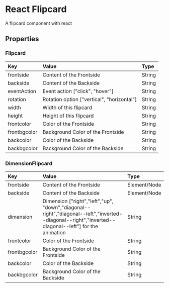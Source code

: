 # React Flipcard

A flipcard component with react

## Properties

### Flipcard

|Key|Value|Type|
|:--|:----|:---|
|frontside|Content of the Frontside|String|
|backside|Content of the Backside|String|
|eventAction|Event action ["click", "hover"]|String|
|rotation|Rotation option ["vertical", "horizontal"]|String|
|width|Width of this flipcard|String|
|height|Height of this flipcard|String|
|frontcolor|Color of the Frontside|String|
|frontbgcolor|Background Color of the Frontside|String|
|backcolor|Color of the Backside|String|
|backbgcolor|Background Color of the Backside|String|

### DimensionFlipcard

|Key|Value|Type|
|:--|:----|:---|
|frontside|Content of the Frontside|Element/Node|
|backside|Content of the Backside|Element/Node|
|dimension|Dimension ["right","left","up", "down","diagonal--right","diagonal--left","inverted--diagonal--right","inverted--diagonal--left"] for the animation|String|
|frontcolor|Color of the Frontside|String|
|frontbgcolor|Background Color of the Frontside|String|
|backcolor|Color of the Backside|String|
|backbgcolor|Background Color of the Backside|String|